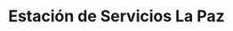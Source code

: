 ---
title: "Estación de Servicios La Paz"
url: /caracas/estacion-de-servicios-la-paz/
shop: Autoteile
---